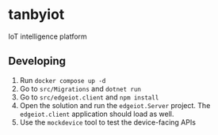 # tanbyiot

IoT intelligence platform

## Developing

1. Run `docker compose up -d`
2. Go to `src/Migrations` and `dotnet run`
3. Go to `src/edgeiot.client` and `npm install`
4. Open the solution and run the `edgeiot.Server` project. The `edgeiot.client` application should load as well.
5. Use the `mockdevice` tool to test the device-facing APIs
